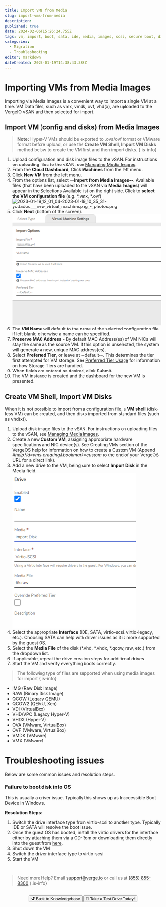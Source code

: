 ```yaml
---
title: Import VMs from Media
slug: import-vms-from-media
description: 
published: true
date: 2024-02-06T15:26:24.755Z
tags: vm, import, boot, sata, ide, media, images, scsi, secure boot, disk, media images, not bootable, not booting, troubleshooting, troubleshoot, vm wont boot, wont start, import vm
categories:
  - Migration
  - Troubleshooting
editor: markdown
dateCreated: 2023-01-19T14:38:43.388Z
---
```


# Importing VMs from Media Images

Importing via Media Images is a convenient way to import a single VM at a time. VM Data files, such as vmx, vmdk, ovf, vhd(x), are uploaded to the VergeIO vSAN and then selected for import.

## Import VM (config and disks) from Media Images

> **Note:** Hyper-V VMs should be exported to .ova/ovf format or VMware format before upload, or use the **Create VM Shell, Import VM Disks** method below to create the VM first and then import disks.
{.is-info}


1.  Upload configuration and disk image files to the vSAN. For instructions on uploading files to the vSAN, see [Managing Media Images](/public/kb/managing-media-images).
2.  From the **Cloud Dashboard**, Click **Machines** from the left menu.
3.  Click **New VM** from the left menu.
4.  From the options list, select **\--Import from Media Images--**. Available files (that have been uploaded to the vSAN via **Media Images**) will appear in the Selections Available list on the right side. Click to **select the VM configuration file** (e.g. \*.vmx, \*.ovf)
![2023-01-19_12_01_04-2023-01-19_10_35_31-yottadoc___new_virtual_machine.png_‎-_photos.png](/public/2023-01-19_12_01_04-2023-01-19_10_35_31-yottadoc___new_virtual_machine.png_‎-_photos.png)
5.  Click **Next** (bottom of the screen).
![2023-01-19_11_08_23-yottadoc__import_job.png](/public/2023-01-19_11_08_23-yottadoc__import_job.png)
6.  The **VM Name** will default to the name of the selected configuration file if left blank; otherwise a name can be specified.
7.  **Preserve MAC Address** - By default MAC Address(es) of VM NICs will stay the same as the source VM. If this option is unselected, the system will generate a new, unique MAC address(es).
8.  Select **Preferred Tier**, or leave at --default--. This determines the tier first attempted for VM storage. See [Preferred Tier Usage](/public/kb/preferred-tier-usage) for information on how Storage Tiers are handled.
9.  When fields are entered as desired, click Submit.
10.  The VM instance is created and the dashboard for the new VM is presented.

## Create VM Shell, Import VM Disks

When it is not possible to import from a configuration file, a **VM shell** (disk-less VM) can be created, and then disks imported from standard files (such as vhd(x)).

1.  Upload disk image files to the vSAN. For instructions on uploading files to the vSAN, see [Managing Media Images](/public/kb/managing-media-images).
2.  Create a new **Custom VM**, assigning appropriate hardware specifications and NIC device(s). See Creating VMs section of the VergeOS help for information on how to create a Custom VM (Append *#help?id=vms-creating&bookmark=custom* to the end of your VergeOS URL for a direct link).
3.  Add a new drive to the VM, being sure to select **Import Disk** in the Media field.
![2023-01-19_11_20_24-importdiskvm.png](/public/2023-01-19_11_20_24-importdiskvm.png)
4.  Select the appropriate **Interface** (IDE, SATA, virtio-scsi, virtio-legacy, etc.). Choosing SATA can help with driver issues as it is more supported by the guest OS.
5.  Select the **Media File** of the disk (\*.vhd, \*.vhdx, \*.qcow, raw, etc.) from the dropdown list. 
6.  If applicable, repeat the drive creation steps for additional drives.
7.	Start the VM and verify everything boots correctly.

> The following type of files are supported when using media images for import
{.is-info}
- IMG (Raw Disk Image)
- RAW (Binary Disk Image)
- QCOW (Legacy QEMU)
- QCOW2 (QEMU, Xen)
- VDI (VirtualBox)
- VHD/VPC (Legacy Hyper-V)
- VHDX (Hyper-V)
- OVA (VMware, VirtualBox)
- OVF (VMware, VirtualBox)
- VMDK (VMware)
- VMX (VMware)

# Troubleshooting issues

Below are some common issues and resolution steps.


### Failure to boot disk into OS

This is usually a driver issue. Typically this shows up as Inaccessible Boot Device in Windows. 

**Resolution Steps:**

1. Switch the drive interface type from virtio-scsi to another type. Typically IDE or SATA will resolve the boot issue.  
1. Once the guest OS has booted, install the virtio drivers for the interface either by attaching them via a CD-Rom or downloading them directly into the guest from [here](https://fedorapeople.org/groups/virt/virtio-win/direct-downloads/stable-virtio/virtio-win.iso).
1. Shut down the VM
1. Switch the driver interface type to virtio-scsi
1. Start the VM 


<br>

> Need more Help? Email <a href="mailto:support@verge.io?subject=Support Inquiry" target="_blank" rel="noopener noreferrer">support@verge.io</a> or call us at <a href="tel:+855-855-8300">(855) 855-8300</a>
{.is-info}

<br>
<div style="text-align: center">
  <a href="https://wiki.verge.io/en/public/kb"><button class="button-grey"> <b>↺</b> Back to Knowledgebase</button></a>
<a href="https://www.verge.io/test-drive"><button class="button-orange">🚗 Take a Test Drive Today!</button></a>
</div>